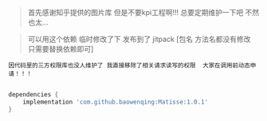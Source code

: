 > 首先感谢知乎提供的图片库  但是不要kpi工程啊!!!  总要定期维护一下吧  不然也太...
 

> 可以用这个依赖  临时修改了下 发布到了 jitpack   [包名 方法名都没有修改  只需要替换依赖即可]

`因代码里的三方权限库也没人维护了 我直接移除了相关请求读写的权限  大家在调用前动态申请！！！`

```groovy

dependencies {
    implementation 'com.github.baowenqing:Matisse:1.0.1'
}
```
 

